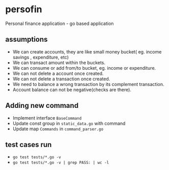 # persofin
Personal finance application - go based application 

## assumptions 
* We can create accounts, they are like small money bucket( eg. income savings , expenditure, etc)
* We can transact amount within the buckets.
* We can consume or add from/to bucket, eg. income or expenditure.
* We can not delete a account once created.
* We can not delete a transaction once created.
* We need to balance a wrong transaction by its complement transaction.
* Account balance can not be negative(checks are there).

## Adding new command  
* Implement interface `BaseCommand`
* Update const group in `static_data.go` with command 
* Update map `Commands` in `command_parser.go`

## test cases run
* `go test tests/*.go -v`
* `go test tests/*.go -v | grep PASS: | wc -l`
